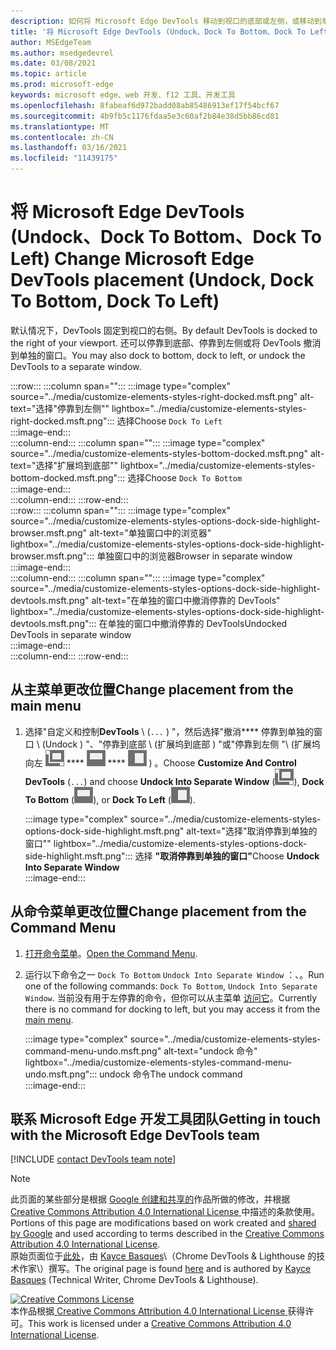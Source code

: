 ```yaml
---
description: 如何将 Microsoft Edge DevTools 移动到视口的底部或左侧，或移动到单独的窗口。
title: '将 Microsoft Edge DevTools (Undock、Dock To Bottom、Dock To Left) '
author: MSEdgeTeam
ms.author: msedgedevrel
ms.date: 03/08/2021
ms.topic: article
ms.prod: microsoft-edge
keywords: microsoft edge、web 开发、f12 工具、开发工具
ms.openlocfilehash: 8fabeaf6d972badd08ab85486913ef17f54bcf67
ms.sourcegitcommit: 4b9fb5c1176fdaa5e3c60af2b84e38d5bb86cd81
ms.translationtype: MT
ms.contentlocale: zh-CN
ms.lasthandoff: 03/16/2021
ms.locfileid: "11439175"
---
```

<!-- Copyright Kayce Basques 

   Licensed under the Apache License, Version 2.0 (the "License");
   you may not use this file except in compliance with the License.
   You may obtain a copy of the License at

       https://www.apache.org/licenses/LICENSE-2.0

   Unless required by applicable law or agreed to in writing, software
   distributed under the License is distributed on an "AS IS" BASIS,
   WITHOUT WARRANTIES OR CONDITIONS OF ANY KIND, either express or implied.
   See the License for the specific language governing permissions and
   limitations under the License.  -->

# <a name="change-microsoft-edge-devtools-placement-undock-dock-to-bottom-dock-to-left"></a><span data-ttu-id="f3b3c-104">将 Microsoft Edge DevTools (Undock、Dock To Bottom、Dock To Left) </span><span class="sxs-lookup"><span data-stu-id="f3b3c-104">Change Microsoft Edge DevTools placement (Undock, Dock To Bottom, Dock To Left)</span></span>  

<span data-ttu-id="f3b3c-105">默认情况下，DevTools 固定到视口的右侧。</span><span class="sxs-lookup"><span data-stu-id="f3b3c-105">By default DevTools is docked to the right of your viewport.</span></span>  <span data-ttu-id="f3b3c-106">还可以停靠到底部、停靠到左侧或将 DevTools 撤消到单独的窗口。</span><span class="sxs-lookup"><span data-stu-id="f3b3c-106">You may also dock to bottom, dock to left, or undock the DevTools to a separate window.</span></span>  

:::row:::
   :::column span="":::
      :::image type="complex" source="../media/customize-elements-styles-right-docked.msft.png" alt-text="选择"停靠到左侧"" lightbox="../media/customize-elements-styles-right-docked.msft.png":::
         <span data-ttu-id="f3b3c-108">选择</span><span class="sxs-lookup"><span data-stu-id="f3b3c-108">Choose</span></span> `Dock To Left`  
      :::image-end:::  
   :::column-end:::
   :::column span="":::
      :::image type="complex" source="../media/customize-elements-styles-bottom-docked.msft.png" alt-text="选择"扩展坞到底部"" lightbox="../media/customize-elements-styles-bottom-docked.msft.png":::
         <span data-ttu-id="f3b3c-110">选择</span><span class="sxs-lookup"><span data-stu-id="f3b3c-110">Choose</span></span> `Dock To Bottom`  
      :::image-end:::  
   :::column-end:::
:::row-end:::  
:::row:::
   :::column span="":::
      :::image type="complex" source="../media/customize-elements-styles-options-dock-side-highlight-browser.msft.png" alt-text="单独窗口中的浏览器" lightbox="../media/customize-elements-styles-options-dock-side-highlight-browser.msft.png":::
         <span data-ttu-id="f3b3c-112">单独窗口中的浏览器</span><span class="sxs-lookup"><span data-stu-id="f3b3c-112">Browser in separate window</span></span>  
      :::image-end:::  
   :::column-end:::
   :::column span="":::
      :::image type="complex" source="../media/customize-elements-styles-options-dock-side-highlight-devtools.msft.png" alt-text="在单独的窗口中撤消停靠的 DevTools" lightbox="../media/customize-elements-styles-options-dock-side-highlight-devtools.msft.png":::
         <span data-ttu-id="f3b3c-114">在单独的窗口中撤消停靠的 DevTools</span><span class="sxs-lookup"><span data-stu-id="f3b3c-114">Undocked DevTools in separate window</span></span>  
      :::image-end:::  
   :::column-end:::
:::row-end:::  

## <a name="change-placement-from-the-main-menu"></a><span data-ttu-id="f3b3c-115">从主菜单更改位置</span><span class="sxs-lookup"><span data-stu-id="f3b3c-115">Change placement from the main menu</span></span>  

1.  <span data-ttu-id="f3b3c-116">选择"自定义和控制**DevTools** \ (`...` \) "，然后选择"撤消\*\*\*\* 停靠到单独的窗口 \ (Undock \) "、"停靠到底部 \ (扩展坞到底部 \) "或"停靠到左侧 "\ (扩展坞向左 ![ ](../media/undock-icon.msft.png) \*\*\*\* ![ ](../media/bottom-icon.msft.png) \*\*\*\* ![ ](../media/left-icon.msft.png) \) 。</span><span class="sxs-lookup"><span data-stu-id="f3b3c-116">Choose **Customize And Control DevTools** \(`...`\) and choose **Undock Into Separate Window** \(![Undock](../media/undock-icon.msft.png)\), **Dock To Bottom** \(![Dock To Bottom](../media/bottom-icon.msft.png)\), or **Dock To Left** \(![Dock To Left](../media/left-icon.msft.png)\).</span></span>  
    
    :::image type="complex" source="../media/customize-elements-styles-options-dock-side-highlight.msft.png" alt-text="选择"取消停靠到单独的窗口"" lightbox="../media/customize-elements-styles-options-dock-side-highlight.msft.png":::
       <span data-ttu-id="f3b3c-118">选择 **"取消停靠到单独的窗口"**</span><span class="sxs-lookup"><span data-stu-id="f3b3c-118">Choose **Undock Into Separate Window**</span></span>  
    :::image-end:::  
    
## <a name="change-placement-from-the-command-menu"></a><span data-ttu-id="f3b3c-119">从命令菜单更改位置</span><span class="sxs-lookup"><span data-stu-id="f3b3c-119">Change placement from the Command Menu</span></span>  

1.  <span data-ttu-id="f3b3c-120">[打开命令菜单][DevtoolsCommandMenu]。</span><span class="sxs-lookup"><span data-stu-id="f3b3c-120">[Open the Command Menu][DevtoolsCommandMenu].</span></span>  
1.  <span data-ttu-id="f3b3c-121">运行以下命令之一 `Dock To Bottom` `Undock Into Separate Window` ：、。</span><span class="sxs-lookup"><span data-stu-id="f3b3c-121">Run one of the following commands: `Dock To Bottom`, `Undock Into Separate Window`.</span></span>  <span data-ttu-id="f3b3c-122">当前没有用于左停靠的命令，但你可以从主菜单 [访问它](#change-placement-from-the-main-menu)。</span><span class="sxs-lookup"><span data-stu-id="f3b3c-122">Currently there is no command for docking to left, but you may access it from the [main menu](#change-placement-from-the-main-menu).</span></span>  
    
    :::image type="complex" source="../media/customize-elements-styles-command-menu-undo.msft.png" alt-text="undock 命令" lightbox="../media/customize-elements-styles-command-menu-undo.msft.png":::
       <span data-ttu-id="f3b3c-124">undock 命令</span><span class="sxs-lookup"><span data-stu-id="f3b3c-124">The undock command</span></span>  
    :::image-end:::  
    
## <a name="getting-in-touch-with-the-microsoft-edge-devtools-team"></a><span data-ttu-id="f3b3c-125">联系 Microsoft Edge 开发工具团队</span><span class="sxs-lookup"><span data-stu-id="f3b3c-125">Getting in touch with the Microsoft Edge DevTools team</span></span>  

[!INCLUDE [contact DevTools team note](../includes/contact-devtools-team-note.md)]  

<!-- links -->  

[DevtoolsCommandMenu]: ../command-menu/index.md "使用 Microsoft Edge DevTools 命令菜单菜单运行|Microsoft Docs"  

> [!NOTE]
> <span data-ttu-id="f3b3c-127">此页面的某些部分是根据 [Google 创建和共享的][GoogleSitePolicies]作品所做的修改，并根据[ Creative Commons Attribution 4.0 International License ][CCA4IL]中描述的条款使用。</span><span class="sxs-lookup"><span data-stu-id="f3b3c-127">Portions of this page are modifications based on work created and [shared by Google][GoogleSitePolicies] and used according to terms described in the [Creative Commons Attribution 4.0 International License][CCA4IL].</span></span>  
> <span data-ttu-id="f3b3c-128">原始页面位于[此处](https://developers.google.com/web/tools/chrome-devtools/customize/placement)，由 [Kayce Basques][KayceBasques]\（Chrome DevTools \& Lighthouse 的技术作家\）撰写。</span><span class="sxs-lookup"><span data-stu-id="f3b3c-128">The original page is found [here](https://developers.google.com/web/tools/chrome-devtools/customize/placement) and is authored by [Kayce Basques][KayceBasques] \(Technical Writer, Chrome DevTools \& Lighthouse\).</span></span>  

[![Creative Commons License][CCby4Image]][CCA4IL]  
<span data-ttu-id="f3b3c-130">本作品根据[ Creative Commons Attribution 4.0 International License ][CCA4IL]获得许可。</span><span class="sxs-lookup"><span data-stu-id="f3b3c-130">This work is licensed under a [Creative Commons Attribution 4.0 International License][CCA4IL].</span></span>  

[CCA4IL]: https://creativecommons.org/licenses/by/4.0  
[CCby4Image]: https://i.creativecommons.org/l/by/4.0/88x31.png  
[GoogleSitePolicies]: https://developers.google.com/terms/site-policies  
[KayceBasques]: https://developers.google.com/web/resources/contributors/kaycebasques  

